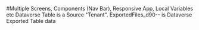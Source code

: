 #Multiple Screens, Components (Nav Bar), Responsive App, Local Variables etc
Dataverse Table is a Source "Tenant".
ExportedFiles_d90-- is Dataverse Exported Table data
